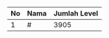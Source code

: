 | No | Nama            | Jumlah Level |
|----|-----------------|--------------|
| 1  | #    |    3905        |
